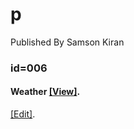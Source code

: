 # p
Published By Samson Kiran


### id=006
#### Weather [[View]](https://samsonkiran02.github.io/Happy/p/id=006/index.html).                                              
   [[Edit]](https://github.com/samsonkiran02/p/tree/main/id%3D006).                                              

